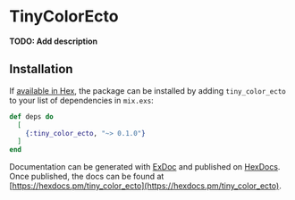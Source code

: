 # TinyColorEcto

**TODO: Add description**

## Installation

If [available in Hex](https://hex.pm/docs/publish), the package can be installed
by adding `tiny_color_ecto` to your list of dependencies in `mix.exs`:

```elixir
def deps do
  [
    {:tiny_color_ecto, "~> 0.1.0"}
  ]
end
```

Documentation can be generated with [ExDoc](https://github.com/elixir-lang/ex_doc)
and published on [HexDocs](https://hexdocs.pm). Once published, the docs can
be found at [https://hexdocs.pm/tiny_color_ecto](https://hexdocs.pm/tiny_color_ecto).

